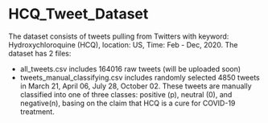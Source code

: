 # HCQ_Tweet_Dataset
The dataset consists of tweets pulling from Twitters with keyword: Hydroxychloroquine (HCQ), location:  US, Time: Feb - Dec, 2020.
The dataset has 2 files:
+ all_tweets.csv includes 164016 raw tweets (will be uploaded soon)
+ tweets_manual_classifying.csv includes randomly selected 4850 tweets in March 21, April 06, July 28, October 02. These tweets are manually classified into one of three classes: positive (p), neutral (0), and negative(n), basing on the claim that HCQ is a cure for COVID-19 treatment.
